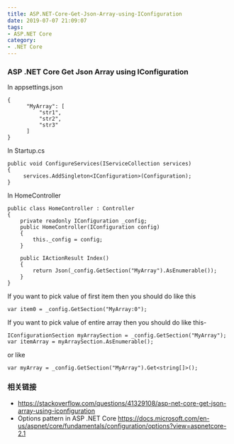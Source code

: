 ```yaml
---
title: ASP.NET-Core-Get-Json-Array-using-IConfiguration
date: 2019-07-07 21:09:07
tags:
- ASP.NET Core
category:
- .NET Core
---
```

### ASP .NET Core Get Json Array using IConfiguration

In appsettings.json

```
{
      "MyArray": [
          "str1",
          "str2",
          "str3"
      ]
}
```

In Startup.cs


```
public void ConfigureServices(IServiceCollection services)
{
     services.AddSingleton<IConfiguration>(Configuration);
}
```

In HomeController


```
public class HomeController : Controller
{
    private readonly IConfiguration _config;
    public HomeController(IConfiguration config)
    {
        this._config = config;
    }

    public IActionResult Index()
    {
        return Json(_config.GetSection("MyArray").AsEnumerable());
    }
}
```


If you want to pick value of first item then you should do like this

```
var item0 = _config.GetSection("MyArray:0");
```

If you want to pick value of entire array then you should do like this-
```
IConfigurationSection myArraySection = _config.GetSection("MyArray");
var itemArray = myArraySection.AsEnumerable();
```

or  like 
```
var myArray = _config.GetSection("MyArray").Get<string[]>();
```


### 相关链接
* https://stackoverflow.com/questions/41329108/asp-net-core-get-json-array-using-iconfiguration
* Options pattern in ASP .NET Core https://docs.microsoft.com/en-us/aspnet/core/fundamentals/configuration/options?view=aspnetcore-2.1
